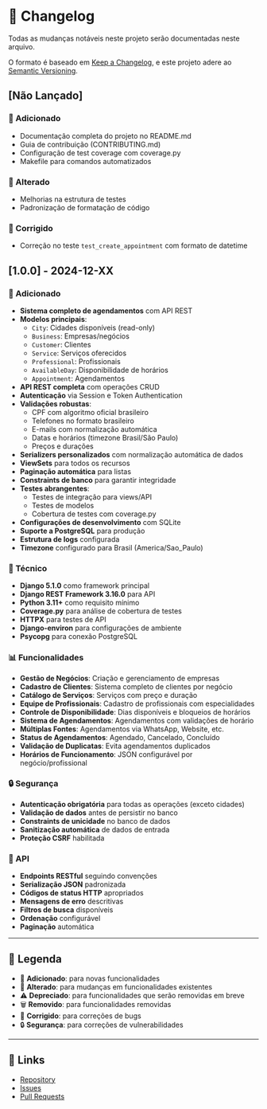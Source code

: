 # 📝 Changelog

Todas as mudanças notáveis neste projeto serão documentadas neste arquivo.

O formato é baseado em [Keep a Changelog](https://keepachangelog.com/pt-BR/1.0.0/),
e este projeto adere ao [Semantic Versioning](https://semver.org/spec/v2.0.0.html).

## [Não Lançado]

### 🚀 Adicionado
- Documentação completa do projeto no README.md
- Guia de contribuição (CONTRIBUTING.md)
- Configuração de test coverage com coverage.py
- Makefile para comandos automatizados

### 🔄 Alterado
- Melhorias na estrutura de testes
- Padronização de formatação de código

### 🐛 Corrigido
- Correção no teste `test_create_appointment` com formato de datetime

## [1.0.0] - 2024-12-XX

### 🚀 Adicionado
- **Sistema completo de agendamentos** com API REST
- **Modelos principais**:
  - `City`: Cidades disponíveis (read-only)
  - `Business`: Empresas/negócios
  - `Customer`: Clientes
  - `Service`: Serviços oferecidos
  - `Professional`: Profissionais
  - `AvailableDay`: Disponibilidade de horários
  - `Appointment`: Agendamentos
- **API REST completa** com operações CRUD
- **Autenticação** via Session e Token Authentication
- **Validações robustas**:
  - CPF com algoritmo oficial brasileiro
  - Telefones no formato brasileiro
  - E-mails com normalização automática
  - Datas e horários (timezone Brasil/São Paulo)
  - Preços e durações
- **Serializers personalizados** com normalização automática de dados
- **ViewSets** para todos os recursos
- **Paginação automática** para listas
- **Constraints de banco** para garantir integridade
- **Testes abrangentes**:
  - Testes de integração para views/API
  - Testes de modelos
  - Cobertura de testes com coverage.py
- **Configurações de desenvolvimento** com SQLite
- **Suporte a PostgreSQL** para produção
- **Estrutura de logs** configurada
- **Timezone** configurado para Brasil (America/Sao_Paulo)

### 🔧 Técnico
- **Django 5.1.0** como framework principal
- **Django REST Framework 3.16.0** para API
- **Python 3.11+** como requisito mínimo
- **Coverage.py** para análise de cobertura de testes
- **HTTPX** para testes de API
- **Django-environ** para configurações de ambiente
- **Psycopg** para conexão PostgreSQL

### 📊 Funcionalidades
- **Gestão de Negócios**: Criação e gerenciamento de empresas
- **Cadastro de Clientes**: Sistema completo de clientes por negócio
- **Catálogo de Serviços**: Serviços com preço e duração
- **Equipe de Profissionais**: Cadastro de profissionais com especialidades
- **Controle de Disponibilidade**: Dias disponíveis e bloqueios de horários
- **Sistema de Agendamentos**: Agendamentos com validações de horário
- **Múltiplas Fontes**: Agendamentos via WhatsApp, Website, etc.
- **Status de Agendamentos**: Agendado, Cancelado, Concluído
- **Validação de Duplicatas**: Evita agendamentos duplicados
- **Horários de Funcionamento**: JSON configurável por negócio/profissional

### 🔒 Segurança
- **Autenticação obrigatória** para todas as operações (exceto cidades)
- **Validação de dados** antes de persistir no banco
- **Constraints de unicidade** no banco de dados
- **Sanitização automática** de dados de entrada
- **Proteção CSRF** habilitada

### 📱 API
- **Endpoints RESTful** seguindo convenções
- **Serialização JSON** padronizada
- **Códigos de status HTTP** apropriados
- **Mensagens de erro** descritivas
- **Filtros de busca** disponíveis
- **Ordenação** configurável
- **Paginação** automática

---

## 📌 Legenda

- 🚀 **Adicionado**: para novas funcionalidades
- 🔄 **Alterado**: para mudanças em funcionalidades existentes
- ⚠️ **Depreciado**: para funcionalidades que serão removidas em breve
- 🗑️ **Removido**: para funcionalidades removidas
- 🐛 **Corrigido**: para correções de bugs
- 🔒 **Segurança**: para correções de vulnerabilidades

---

## 🔗 Links

- [Repository](https://github.com/ardsn/project-api)
- [Issues](https://github.com/ardsn/project-api/issues)
- [Pull Requests](https://github.com/ardsn/project-api/pulls) 
